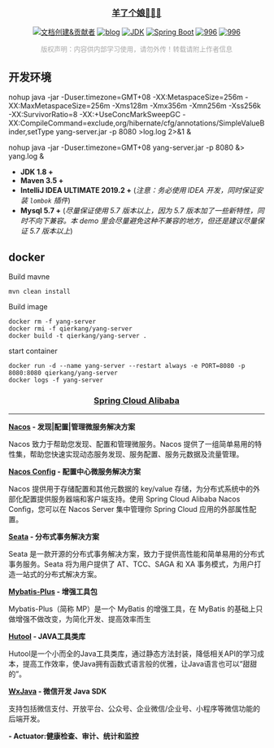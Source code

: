 <h3 align="center"><a href="https://blog.csdn.net/qierkang" target="_blank">羊了个娘🐑🐑🐑</a></h3>

<p align="center">
<a href="https://www.qekang.com"><img alt="文档创建&贡献者" src="https://img.shields.io/badge/文档创建&贡献者-尔康-blueviolet.svg"/></a>
<a href="https://blog.csdn.net/qierkang"><img alt="blog" src="https://img.shields.io/badge/blog-important.svg"/></a>
<a href="https://www.oracle.com/technetwork/java/javase/downloads/index.html"><img alt="JDK" src="https://img.shields.io/badge/JDK-1.8.0_162-orange.svg"/></a>
<a href="https://docs.spring.io/spring-boot/docs/2.1.0.RELEASE/reference/html/"><img alt="Spring Boot" src="https://img.shields.io/badge/Spring Boot-2.1.0.RELEASE-brightgreen.svg"/></a>
<a href="https://996.icu"><img alt="996" src="https://img.shields.io/badge/link-996.icu-red.svg"/></a>
<a href="https://github.com/996icu/996.ICU/blob/master/LICENSE"><img alt="996" src="https://img.shields.io/badge/license-Anti%20996-blue.svg"/></a>
</p>

<p align="center">
<font face="微软雅黑" size=2 color=#A9A9A9 >版权声明：内容供内部学习使用，请勿外传！转载请附上作者信息</font>
</p>

## 开发环境

nohup java -jar -Duser.timezone=GMT+08 -XX:MetaspaceSize=256m -XX:MaxMetaspaceSize=256m -Xms128m -Xmx356m -Xmn256m -Xss256k -XX:SurvivorRatio=8 -XX:+UseConcMarkSweepGC -XX:CompileCommand=exclude,org/hibernate/cfg/annotations/SimpleValueBinder,setType yang-server.jar -p 8080 >log.log 2>&1 &

nohup java -jar -Duser.timezone=GMT+08 yang-server.jar -p 8080 &> yang.log &

- **JDK 1.8 +**
- **Maven 3.5 +**
- **IntelliJ IDEA ULTIMATE 2019.2 +** (*注意：务必使用 IDEA 开发，同时保证安装 `lombok` 插件*)
- **Mysql 5.7 +** (*尽量保证使用 5.7 版本以上，因为 5.7 版本加了一些新特性，同时不向下兼容。本 demo 里会尽量避免这种不兼容的地方，但还是建议尽量保证 5.7 版本以上*)

## docker

Build mavne

```
mvn clean install
```

Build image

```
docker rm -f yang-server
docker rmi -f qierkang/yang-server
docker build -t qierkang/yang-server .
```

start container

```
docker run -d --name yang-server --restart always -e PORT=8080 -p 8080:8080 qierkang/yang-server
docker logs -f yang-server
```

<h3 align="center"><a href="https://github.com/alibaba/spring-cloud-alibaba" target="_blank">Spring Cloud Alibaba</a></h3>

---

**[Nacos](https://nacos.io/zh-cn/docs/what-is-nacos.html) - 发现|配置|管理微服务解决方案**

Nacos 致力于帮助您发现、配置和管理微服务。Nacos 提供了一组简单易用的特性集，帮助您快速实现动态服务发现、服务配置、服务元数据及流量管理。

**[Nacos Config](https://github.com/alibaba/spring-cloud-alibaba/blob/master/spring-cloud-alibaba-examples/nacos-example/nacos-config-example/readme-zh.md) - 配置中心微服务解决方案**

Nacos 提供用于存储配置和其他元数据的 key/value 存储，为分布式系统中的外部化配置提供服务器端和客户端支持。使用 Spring Cloud Alibaba Nacos Config，您可以在 Nacos Server 集中管理你 Spring Cloud 应用的外部属性配置。

**[Seata](https://seata.io/zh-cn/docs/overview/what-is-seata.html) - 分布式事务解决方案**

Seata 是一款开源的分布式事务解决方案，致力于提供高性能和简单易用的分布式事务服务。Seata 将为用户提供了 AT、TCC、SAGA 和 XA 事务模式，为用户打造一站式的分布式解决方案。

**[Mybatis-Plus](http://mp.baomidou.com/) - 增强工具包**

Mybatis-Plus（简称 MP）是一个 MyBatis 的增强工具，在 MyBatis 的基础上只做增强不做改变，为简化开发、提高效率而生

**[Hutool](https://www.hutool.cn/docs/) - JAVA工具类库**

Hutool是一个小而全的Java工具类库，通过静态方法封装，降低相关API的学习成本，提高工作效率，使Java拥有函数式语言般的优雅，让Java语言也可以“甜甜的”。

**[WxJava](https://github.com/Wechat-Group/WxJava/wiki) - 微信开发 Java SDK**

支持包括微信支付、开放平台、公众号、企业微信/企业号、小程序等微信功能的后端开发。

**- Actuator:健康检查、审计、统计和监控**